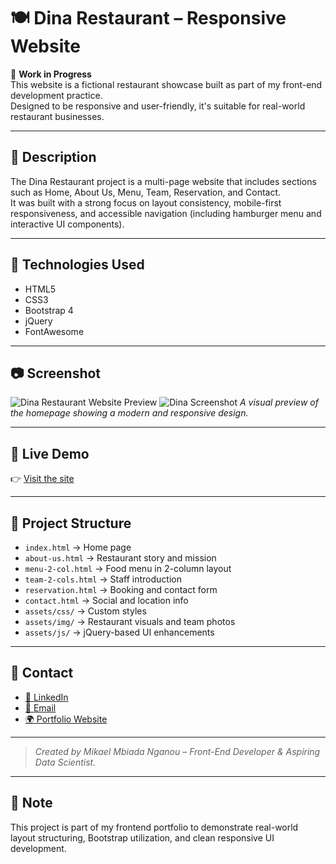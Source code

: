 # 🍽 Dina Restaurant – Responsive Website

🚧 **Work in Progress**  
This website is a fictional restaurant showcase built as part of my front-end development practice.  
Designed to be responsive and user-friendly, it's suitable for real-world restaurant businesses.

---

## 🧾 Description

The Dina Restaurant project is a multi-page website that includes sections such as Home, About Us, Menu, Team, Reservation, and Contact.  
It was built with a strong focus on layout consistency, mobile-first responsiveness, and accessible navigation (including hamburger menu and interactive UI components).

---

## 🔧 Technologies Used

- HTML5  
- CSS3  
- Bootstrap 4  
- jQuery  
- FontAwesome  

---

## 📷 Screenshot

![Dina Restaurant Website Preview](https://raw.githubusercontent.com/mikael-10/dina-restaurant/main/assets/img/projects/project2.webp) 
![Dina Screenshot](https://raw.githubusercontent.com/mikael-10/portfolio/main/assets/img/projects/dina_img_RD/dina-preview.webp)
*A visual preview of the homepage showing a modern and responsive design.*

---

## 🔗 Live Demo

👉 [Visit the site](https://mikael-10.github.io/dina-restaurant/)

---

## 📂 Project Structure

- `index.html` → Home page  
- `about-us.html` → Restaurant story and mission  
- `menu-2-col.html` → Food menu in 2-column layout  
- `team-2-cols.html` → Staff introduction  
- `reservation.html` → Booking and contact form  
- `contact.html` → Social and location info  
- `assets/css/` → Custom styles  
- `assets/img/` → Restaurant visuals and team photos  
- `assets/js/` → jQuery-based UI enhancements  

---

## 📩 Contact

- [💼 LinkedIn](https://linkedin.com/in/mikaelmbiada-nganou)  
- [📧 Email](mailto:mbiadamikael@email.com)  
- [🌍 Portfolio Website](https://mikael-10.github.io/personal-portfolio/)

---

> *Created by Mikael Mbiada Nganou – Front-End Developer & Aspiring Data Scientist.*

---

## 📌 Note

This project is part of my frontend portfolio to demonstrate real-world layout structuring, Bootstrap utilization, and clean responsive UI development.
